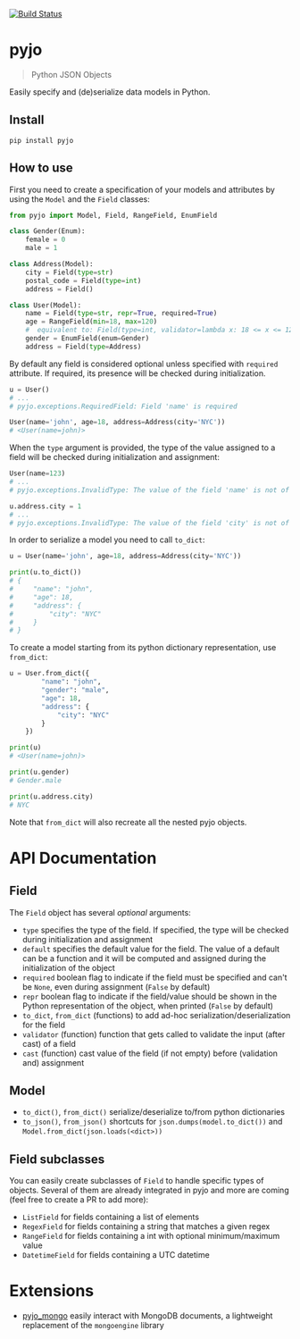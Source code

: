 [![Build Status](https://travis-ci.org/marcopaz/pyjo.svg?branch=master)](https://travis-ci.org/marcopaz/pyjo)

# pyjo

> Python JSON Objects

Easily specify and (de)serialize data models in Python.

## Install

```
pip install pyjo
```

## How to use

First you need to create a specification of your models and attributes by using the `Model` and the `Field` classes:

```python
from pyjo import Model, Field, RangeField, EnumField

class Gender(Enum):
    female = 0
    male = 1

class Address(Model):
    city = Field(type=str)
    postal_code = Field(type=int)
    address = Field()

class User(Model):
    name = Field(type=str, repr=True, required=True)
    age = RangeField(min=18, max=120)
    #  equivalent to: Field(type=int, validator=lambda x: 18 <= x <= 120)
    gender = EnumField(enum=Gender)
    address = Field(type=Address)
```

By default any field is considered optional unless specified with `required` attribute. If required, its presence will be checked during initialization.

```python
u = User()
# ...
# pyjo.exceptions.RequiredField: Field 'name' is required
```

```python
User(name='john', age=18, address=Address(city='NYC'))
# <User(name=john)>
```

When the `type` argument is provided, the type of the value assigned to a field will be checked during initialization and assignment:

```python
User(name=123)
# ...
# pyjo.exceptions.InvalidType: The value of the field 'name' is not of type str, given 123
```

```python
u.address.city = 1
# ...
# pyjo.exceptions.InvalidType: The value of the field 'city' is not of type str, given 1
```

In order to serialize a model you need to call `to_dict`:

```python
u = User(name='john', age=18, address=Address(city='NYC'))

print(u.to_dict())
# {
#     "name": "john",
#     "age": 18,
#     "address": {
#         "city": "NYC"
#     }
# }
```

To create a model starting from its python dictionary representation, use `from_dict`:

```python
u = User.from_dict({
        "name": "john",
        "gender": "male",
        "age": 18,
        "address": {
            "city": "NYC"
        }
    })

print(u)
# <User(name=john)>

print(u.gender)
# Gender.male

print(u.address.city)
# NYC
```
Note that `from_dict` will also recreate all the nested pyjo objects.


# API Documentation

## Field
The `Field` object has several _optional_ arguments:

* `type` specifies the type of the field. If specified, the type will be checked during initialization and assignment
* `default` specifies the default value for the field. The value of a default can be a function and it will be computed and assigned during the initialization of the object
* `required` boolean flag to indicate if the field must be specified and can't be `None`, even during assignment (`False` by default)
* `repr` boolean flag to indicate if the field/value should be shown in the Python representation of the object, when printed (`False` by default)
* `to_dict`, `from_dict` (functions) to add ad-hoc serialization/deserialization for the field
* `validator` (function) function that gets called to validate the input (after cast) of a field
* `cast` (function) cast value of the field (if not empty) before (validation and) assignment

## Model

* `to_dict()`, `from_dict()` serialize/deserialize to/from python dictionaries
* `to_json()`, `from_json()` shortcuts for `json.dumps(model.to_dict())` and `Model.from_dict(json.loads(<dict>))`

## Field subclasses

You can easily create subclasses of `Field` to handle specific types of objects. Several of them are already integrated in pyjo and more are coming (feel free to create a PR to add more):

* `ListField` for fields containing a list of elements
* `RegexField` for fields containing a string that matches a given regex
* `RangeField` for fields containing a int with optional minimum/maximum value
* `DatetimeField` for fields containing a UTC datetime

# Extensions

* [pyjo_mongo](https://github.com/marcopaz/pyjo_mongo) easily interact with MongoDB documents, a lightweight replacement of the `mongoengine` library
